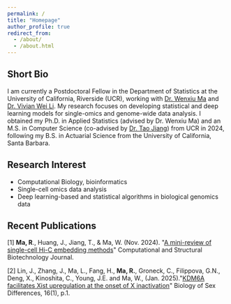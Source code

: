 ```yaml
---
permalink: /
title: "Homepage"
author_profile: true
redirect_from: 
  - /about/
  - /about.html
---
```


Short Bio
------
I am currently a Postdoctoral Fellow in the Department of Statistics at the University of California, Riverside (UCR), working with [Dr. Wenxiu Ma](https://faculty.ucr.edu/~wenxiu/) and [Dr. Vivian Wei Li](https://vivianli.org/#home). My research focuses on developing statistical and deep learning models for single-omics and genome-wide data analysis. I obtained my Ph.D. in Applied Statistics (advised by Dr. Wenxiu Ma) and an M.S. in Computer Science (co-advised by [Dr. Tao Jiang](http://www.cs.ucr.edu/~jiang/)) from UCR in 2024, following my B.S. in Actuarial Science from the University of California, Santa Barbara.

Research Interest
------
* Computational Biology, bioinformatics
* Single-cell omics data analysis
* Deep learning-based and statistical algorithms in biological genomics data

Recent Publications
------
[1] **Ma, R**., Huang, J., Jiang, T., & Ma, W. (Nov. 2024). "[A mini-review of single-cell Hi-C embedding methods](10.1016/j.csbj.2024.11.002)" Computational and Structural Biotechnology Journal.

[2] Lin, J., Zhang, J., Ma, L., Fang, H., **Ma, R.**, Groneck, C., Filippova, G.N., Deng, X., Kinoshita, C., Young, J.E. and Ma, W., (Jan. 2025)."[KDM6A facilitates Xist upregulation at the onset of X inactivation](https://doi.org/10.1186/s13293-024-00683-3)"  Biology of Sex Differences, 16(1), p.1.
